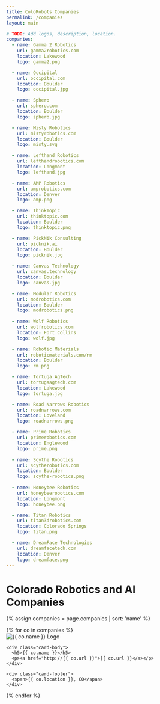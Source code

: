 ```yaml
---
title: ColoRobots Companies
permalink: /companies
layout: main

# TODO: Add logos, description, location.
companies:
  - name: Gamma 2 Robotics
    url: gamma2robotics.com
    location: Lakewood
    logo: gamma2.png

  - name: Occipital
    url: occipital.com
    location: Boulder
    logo: occipital.jpg

  - name: Sphero
    url: sphero.com
    location: Boulder
    logo: sphero.jpg

  - name: Misty Robotics
    url: mistyrobotics.com
    location: Boulder
    logo: misty.svg

  - name: Lefthand Robotics
    url: lefthandrobotics.com
    location: Longmont
    logo: lefthand.jpg

  - name: AMP Robotics
    url: amprobotics.com
    location: Denver
    logo: amp.png

  - name: ThinkTopic
    url: thinktopic.com
    location: Boulder
    logo: thinktopic.png

  - name: PickNik Consulting
    url: picknik.ai
    location: Boulder
    logo: picknik.jpg

  - name: Canvas Technology
    url: canvas.technology
    location: Boulder
    logo: canvas.jpg

  - name: Modular Robotics
    url: modrobotics.com
    location: Boulder
    logo: modrobotics.png
    
  - name: Wolf Robotics
    url: wolfrobotics.com
    location: Fort Collins
    logo: wolf.jpg

  - name: Robotic Materials
    url: roboticmaterials.com/rm
    location: Boulder
    logo: rm.png

  - name: Tortuga AgTech
    url: tortugaagtech.com
    location: Lakewood
    logo: tortuga.jpg

  - name: Road Narrows Robotics
    url: roadnarrows.com
    location: Loveland
    logo: roadnarrows.png

  - name: Prime Robotics
    url: primerobotics.com
    location: Englewood
    logo: prime.png

  - name: Scythe Robotics
    url: scytherobotics.com
    location: Boulder
    logo: scythe-robotics.png
    
  - name: Honeybee Robotics
    url: honeybeerobotics.com
    location: Longmont
    logo: honeybee.png

  - name: Titan Robotics
    url: titan3drobotics.com
    location: Colorado Springs
    logo: titan.png

  - name: DreamFace Technologies
    url: dreamfacetech.com
    location: Denver
    logo: dreamface.png
---
```


<h1 class="page-title">Colorado Robotics and AI Companies</h1>

<div class="card-deck w-100">

{% assign companies = page.companies | sort: 'name' %}
<div class="row">
{% for co in companies %}
<div class="col-lg-3 col-md-4 col-12 mt-5">
  <div class="card text-center inline-block company-card">
    <div class="card-img-top company-card-logo-container align-middle">
        <img class="mx-auto company-card-logo"
src="images/companies/{{ co.logo }}"
         alt="{{ co.name }} Logo"/>
    </div>

    <div class="card-body">
      <h5>{{ co.name }}</h5>
      <p><a href="http://{{ co.url }}">{{ co.url }}</a></p>
    </div>

    <div class="card-footer">
      <span>{{ co.location }}, CO</span>
    </div>
  </div>
</div>
{% endfor %}
</div>

</div>

